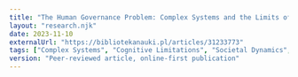 ```yaml
---
title: "The Human Governance Problem: Complex Systems and the Limits of Human Cognition"
layout: "research.njk"
date: 2023-11-10
externalUrl: "https://bibliotekanauki.pl/articles/31233773"
tags: ["Complex Systems", "Cognitive Limitations", "Societal Dynamics", "Paradox", "System Manipulation"]
version: "Peer-reviewed article, online-first publication"
---
```

